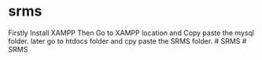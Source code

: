 # srms

Firstly Install XAMPP
Then Go to XAMPP location and Copy paste the mysql folder.
later go to htdocs folder and cpy paste the SRMS folder.
#   S R M S  
 # SRMS
